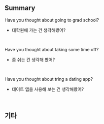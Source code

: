 ## Summary

Have you thought about going to grad school?
- 대학원에 가는 건 생각해봤어?

<br>

Have you thought about taking some time off?
- 좀 쉬는 건 생각해 봤어?

<br>

Have you thought about tring a dating app?
- 데이트 앱을 사용해 보는 건 생각해봤어?

<br>

## 기타
